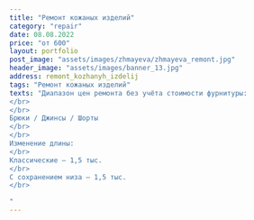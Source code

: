 ```yaml
---
title: "Ремонт кожаных изделий"
category: "repair"
date: 08.08.2022
price: "от 600"
layout: portfolio
post_image: "assets/images/zhmayeva/zhmayeva_remont.jpg"
header_image: "assets/images/banner_13.jpg"
address: remont_kozhanyh_izdelij
tags: "Ремонт кожаных изделий"
texts: "Диапазон цен ремонта без учёта стоимости фурнитуры:
</br>
</br>
Брюки / Джинсы / Шорты
</br>
</br>
Изменение длины:
</br>
Классические – 1,5 тыс.
</br>
С сохранением низа – 1,5 тыс.
</br>

"
---
```

